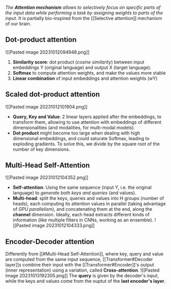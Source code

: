 _The **Attention mechanism** allows to selectively focus on specific parts of the input data while performing a task by assigning weights to parts of the input._
It is partially bio-inspired from the [[Selective attention]] mechanism of our brain.
## Dot-product attention
![[Pasted image 20231012094948.png]]
1) **Similarity score**: dot product (_cosine similarity_) between input embeddings Y (original language) and output X (target language).
2) **Softmax** to compute attention weights, and make the values more stable
3) **Linear combination** of input embeddings and attention weights (wY)

## Scaled dot-product attention
![[Pasted image 20231012101904.png]]
- **Query, Key and Value**: 2 linear layers applied after the embeddings, to transform them, allowing to use attention with embeddings of different dimensionalities (and modalities, for multi-modal models).
- **Dot product** might become too large when dealing with high dimensional embeddings, and could saturate Softmax, leading to exploding gradients. To solve this, we divide by the square root of the number of key dimensions.
## Multi-Head Self-Attention
![[Pasted image 20231012104352.png]]
- **Self-attention**: Using the same sequence (input Y, i.e. the original language) to _generate both keys and queries_ (and values).
- **Multi-head**: split the keys, queries and values into H groups (number of heads), each computing its attention values in parallel (taking advantage of _GPU parallelism_), and concatenating them at the end, along the **channel** dimension. 
Ideally, each head extracts different kinds of information (like multiple filters in CNNs, working as an ensemble).
![[Pasted image 20231012104333.png]]

## Encoder-Decoder attention
Differently from [[#Multi-Head Self-Attention]], where key, query and value are computed from the same input sequence, [[Transformer#Decoder layer]]s combine their input with the [[Transformer#Encoder]]'s output (inner representation) using a variation, called **Cross-attention**.
![[Pasted image 20231013192305.png]]
The **query** is given by the decoder's input, while the keys and values come from the ouptut of the **last encoder's layer**.